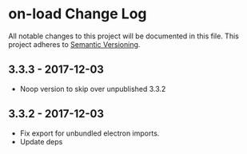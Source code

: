 # on-load Change Log
All notable changes to this project will be documented in this file.
This project adheres to [Semantic Versioning](http://semver.org/).

## 3.3.3 - 2017-12-03
* Noop version to skip over unpublished 3.3.2

## 3.3.2 - 2017-12-03
* Fix export for unbundled electron imports.
* Update deps
